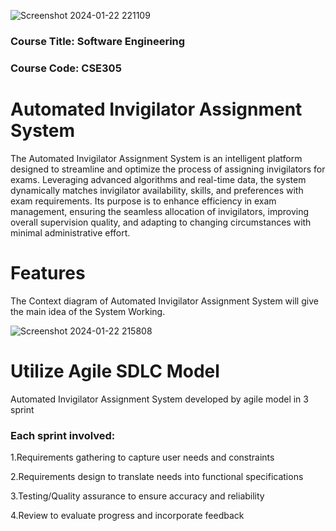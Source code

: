 ![Screenshot 2024-01-22 221109](https://github.com/Mehrajmithu/Automated-Invigilator-Assigning-System/assets/67754468/568f9f56-4c26-41e4-a79c-ab7cec474999)

### Course Title: Software Engineering 
### Course Code: CSE305

# Automated Invigilator Assignment System 

The Automated Invigilator Assignment System is an intelligent platform designed to streamline and optimize the process of assigning invigilators for exams. Leveraging advanced algorithms and real-time data, the system dynamically matches invigilator availability, skills, and preferences with exam requirements. Its purpose is to enhance efficiency in exam management, ensuring the seamless allocation of invigilators, improving overall supervision quality, and adapting to changing circumstances with minimal administrative effort.

# Features 

The Context diagram of Automated Invigilator Assignment System will give the main idea of the System Working.

![Screenshot 2024-01-22 215808](https://github.com/Mehrajmithu/Automated-Invigilator-Assigning-System/assets/67754468/98caccbb-34c9-4e51-985e-a8d9360633c3)

# Utilize Agile SDLC Model 

Automated Invigilator Assignment System developed by agile model in 3 sprint

### Each sprint involved:

1.Requirements gathering to capture user needs and constraints

2.Requirements design to translate needs into functional specifications

3.Testing/Quality assurance to ensure accuracy and reliability

4.Review to evaluate progress and incorporate feedback




